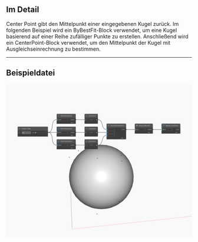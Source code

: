 ## Im Detail
Center Point gibt den Mittelpunkt einer eingegebenen Kugel zurück. Im folgenden Beispiel wird ein ByBestFit-Block verwendet, um eine Kugel basierend auf einer Reihe zufälliger Punkte zu erstellen. Anschließend wird ein CenterPoint-Block verwendet, um den Mittelpunkt der Kugel mit Ausgleichseinrechnung zu bestimmen.
___
## Beispieldatei

![CenterPoint](./Autodesk.DesignScript.Geometry.Sphere.CenterPoint_img.jpg)

